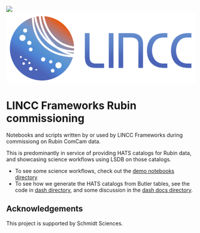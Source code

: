 <img src="https://cdn2.webdamdb.com/1280_2yYofV7cPVE1.png?1607019137" height="200"> [![LINCC Frameworks](https://github.com/astronomy-commons/lsdb/blob/main/docs/lincc-logo.png)](https://lsstdiscoveryalliance.org/programs/lincc-frameworks/)

# LINCC Frameworks Rubin commissioning 

Notebooks and scripts written by or used by LINCC Frameworks during 
commissiong on Rubin ComCam data.

This is predominantly in service of providing HATS catalogs for Rubin data,
and showcasing science workflows using LSDB on those catalogs.

* To see some science workflows, check out the [demo notebooks directory](./demo_notebooks/)
* To see how we generate the HATS catalogs from Butler tables, see the code in [dash directory](./dash), and some discussion in the [dash docs directory](./dash_doc/).

## Acknowledgements

This project is supported by Schmidt Sciences.
